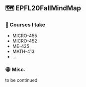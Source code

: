 ## :world_map: EPFL20FallMindMap

### :school: Courses I take

- MICRO-455
- MICRO-452
- ME-425
- MATH-413
- ...

### :grinning: Misc.

to be continued